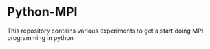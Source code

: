 # Python-MPI
This repository contains various experiments to get a start doing MPI programming in python
